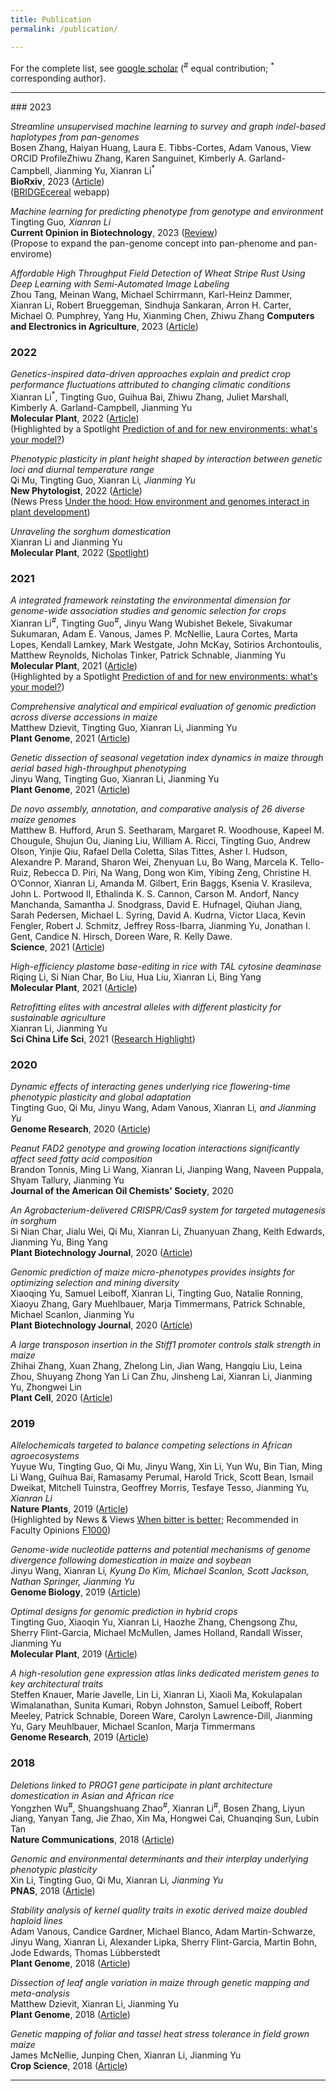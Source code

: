 ```yaml
---
title: Publication
permalink: /publication/

---
```


For the complete list, see [google scholar](https://scholar.google.com/citations?user=Oaii0dQAAAAJ&hl=en) (<sup>#</sup> equal contribution; <sup>*</sup> corresponding author).
<hr>
### 2023

_Streamline unsupervised machine learning to survey and graph indel-based haplotypes from pan-genomes_<br>
Bosen Zhang, Haiyan Huang, Laura E. Tibbs-Cortes, Adam Vanous,  View ORCID ProfileZhiwu Zhang, Karen Sanguinet, Kimberly A. Garland-Campbell, Jianming Yu, Xianran Li<sup>*</sup><br>
**BioRxiv**, 2023 ([Article](https://doi.org/10.1101/2023.02.11.527743))<br>
([BRIDGEcereal](https://bridgecereal.scinet.usda.gov) webapp)<br>

_Machine learning for predicting phenotype from genotype and environment_<br>
Tingting Guo<sup>*</sup>, Xianran Li<sup>*</sup> <br>
**Current Opinion in Biotechnology**, 2023 ([Review](https://doi.org/10.1016/j.copbio.2022.102853))<br>
(Propose to expand the pan-genome concept into pan-phenome and pan-envirome)

_Affordable High Throughput Field Detection of Wheat Stripe Rust Using Deep Learning with Semi-Automated Image Labeling_<br>
Zhou Tang, Meinan Wang, Michael Schirrmann, Karl-Heinz Dammer, Xianran Li, Robert Brueggeman, Sindhuja Sankaran, Arron H. Carter, Michael O. Pumphrey, Yang Hu, Xianming Chen, Zhiwu Zhang
**Computers and Electronics in Agriculture**, 2023 ([Article](https://doi.org/10.1016/j.compag.2023.107709))<br>

### 2022

_Genetics-inspired data-driven approaches explain and predict crop performance fluctuations attributed to changing climatic conditions_<br>
Xianran Li<sup>*</sup>, Tingting Guo, Guihua Bai, Zhiwu Zhang, Juliet Marshall, Kimberly A. Garland-Campbell, Jianming Yu<br>
**Molecular Plant**, 2022 ([Article](https://doi.org/10.1016/j.molp.2022.01.001))<br>
(Highlighted by a Spotlight [Prediction of and for new environments: what's your model?](https://doi.org/10.1016/j.molp.2022.01.018))<br>

_Phenotypic plasticity in plant height shaped by interaction between genetic loci and diurnal temperature range_<br>
Qi Mu, Tingting Guo, Xianran Li<sup>*</sup>, Jianming Yu<sup>*</sup><br>
**New Phytologist**, 2022 ([Article](https://doi.org/10.1111/nph.17904))<br>
(News Press [Under the hood: How environment and genomes interact in plant development](https://www.news.iastate.edu/news/2022/01/24/sorghumplasticity))<br>

_Unraveling the sorghum domestication_<br>
Xianran Li and Jianming Yu<br>
**Molecular Plant**, 2022 ([Spotlight](https://doi.org/10.1016/j.molp.2022.03.006))<br>

### 2021
_A integrated framework reinstating the environmental dimension for genome-wide association studies and genomic selection for crops_<br>
Xianran Li<sup>#</sup>, Tingting Guo<sup>#</sup>, Jinyu Wang Wubishet Bekele, Sivakumar Sukumaran, Adam E. Vanous, James P. McNellie, Laura Cortes, Marta Lopes, Kendall Lamkey, Mark Westgate, John McKay, Sotirios Archontoulis, Matthew Reynolds, Nicholas Tinker, Patrick Schnable, Jianming Yu<br>
**Molecular Plant**, 2021 ([Article](https://doi.org/10.1016/j.molp.2021.03.010)) <br>
(Highlighted by a Spotlight [Prediction of and for new environments: what's your model?](https://doi.org/10.1016/j.molp.2022.01.018))<br>

_Comprehensive analytical and empirical evaluation of genomic prediction across diverse accessions in maize_<br>
Matthew Dzievit, Tingting Guo, Xianran Li, Jianming Yu<br>
**Plant Genome**, 2021 ([Article](https://doi.org/10.1002/tpg2.20160))

_Genetic dissection of seasonal vegetation index dynamics in maize through aerial based high-throughput phenotyping_<br>
Jinyu Wang, Tingting Guo, Xianran Li, Jianming Yu<br>
**Plant Genome**, 2021 ([Article](https://doi.org/10.1002/tpg2.20155))

_De novo assembly, annotation, and comparative analysis of 26 diverse maize genomes_<br>
Matthew B. Hufford, Arun S. Seetharam, Margaret R. Woodhouse, Kapeel M. Chougule, Shujun Ou, Jianing Liu, William A. Ricci, Tingting Guo, Andrew Olson, Yinjie Qiu, Rafael Della Coletta, Silas Tittes, Asher I. Hudson, Alexandre P. Marand, Sharon Wei, Zhenyuan Lu, Bo Wang, Marcela K. Tello-Ruiz, Rebecca D. Piri, Na Wang, Dong won Kim, Yibing Zeng, Christine H. O’Connor, Xianran Li, Amanda M. Gilbert, Erin Baggs, Ksenia V. Krasileva, John L. Portwood II, Ethalinda K. S. Cannon, Carson M. Andorf, Nancy Manchanda, Samantha J. Snodgrass, David E. Hufnagel, Qiuhan Jiang, Sarah Pedersen, Michael L. Syring, David A. Kudrna, Victor Llaca, Kevin Fengler, Robert J. Schmitz, Jeffrey Ross-Ibarra, Jianming Yu, Jonathan I. Gent, Candice N. Hirsch, Doreen Ware, R. Kelly Dawe.<br>
**Science**, 2021 ([Article](https://www.science.org/doi/10.1126/science.abg5289))

_High-efficiency plastome base-editing in rice with TAL cytosine deaminase_<br>
Riqing Li, Si Nian Char, Bo Liu, Hua Liu, Xianran Li, Bing Yang<br>
**Molecular Plant**, 2021 ([Article](https://doi.org/10.1016/j.molp.2021.07.007))

_Retrofitting elites with ancestral alleles with different plasticity for sustainable agriculture_<br>
Xianran Li, Jianming Yu<br>
**Sci China Life Sci**, 2021 ([Research Highlight](https://doi.org/10.1007/s11427-021-1923-0))

### 2020

_Dynamic effects of interacting genes underlying rice flowering-time phenotypic plasticity and global adaptation_<br>
Tingting Guo, Qi Mu, Jinyu Wang, Adam Vanous, Xianran Li<sup>*</sup>, and Jianming Yu<sup>*</sup><br>
**Genome Research**, 2020 ([Article](https://doi.org/10.1101/gr.255703.119))

_Peanut FAD2 genotype and growing location interactions significantly affect seed fatty acid composition_<br>
Brandon Tonnis, Ming Li Wang, Xianran Li, Jianping Wang, Naveen Puppala, Shyam Tallury, Jianming Yu<br>
**Journal of the American Oil Chemists' Society**, 2020

_An Agrobacterium-delivered CRISPR/Cas9 system for targeted mutagenesis in sorghum_<br>
Si Nian Char, Jialu Wei, Qi Mu, Xianran Li, Zhuanyuan Zhang, Keith Edwards, Jianming Yu, Bing Yang<br>
**Plant Biotechnology Journal**, 2020 ([Article](https://doi.org/10.1111/pbi.13229))

_Genomic prediction of maize micro-phenotypes provides insights for optimizing selection and mining diversity_<br>
Xiaoqing Yu, Samuel Leiboff, Xianran Li, Tingting Guo, Natalie Ronning, Xiaoyu Zhang, Gary Muehlbauer, Marja Timmermans, Patrick Schnable, Michael Scanlon, Jianming Yu<br>
**Plant Biotechnology Journal**, 2020 ([Article](https://doi.org/10.1111/pbi.13420))

_A large transposon insertion in the Stiff1 promoter controls stalk strength in maize_<br>
Zhihai Zhang, Xuan Zhang, Zhelong Lin, Jian Wang, Hangqiu Liu, Leina Zhou, Shuyang Zhong Yan Li Can Zhu, Jinsheng Lai, Xianran Li, Jianming Yu, Zhongwei Lin <br>
**Plant Cell**, 2020 ([Article](https://doi.org/10.1105/tpc.19.00486))

### 2019
_Allelochemicals targeted to balance competing selections in African agroecosystems_<br>
Yuyue Wu, Tingting Guo, Qi Mu, Jinyu Wang, Xin Li, Yun Wu, Bin Tian, Ming Li Wang, Guihua Bai, Ramasamy Perumal, Harold Trick, Scott Bean, Ismail Dweikat, Mitchell Tuinstra, Geoffrey Morris, Tesfaye Tesso, Jianming Yu<sup>*</sup>, Xianran Li<sup>*</sup><br>
**Nature Plants**, 2019 ([Article](https://doi.org/10.1038/s41477-019-0563-0))<br>
(Highlighted by News & Views [When bitter is better](https://www.nature.com/articles/s41477-019-0567-9); Recommended in Faculty Opinions [F1000](https://facultyopinions.com/prime/737027004))

_Genome-wide nucleotide patterns and potential mechanisms of genome divergence following domestication in maize and soybean_<br>
Jinyu Wang, Xianran Li<sup>*</sup>, Kyung Do Kim, Michael Scanlon, Scott Jackson, Nathan Springer, Jianming Yu<sup>*</sup><br>
**Genome Biology**, 2019 ([Article](https://doi.org/10.1186/s13059-019-1683-6))

_Optimal designs for genomic prediction in hybrid crops_<br>
Tingting Guo, Xiaoqin Yu, Xianran Li, Haozhe Zhang, Chengsong Zhu, Sherry Flint-Garcia, Michael McMullen, James Holland, Randall Wisser, Jianming Yu<br>
**Molecular Plant**, 2019 ([Article](https://doi.org/10.1016/j.molp.2018.12.022))

_A high-resolution gene expression atlas links dedicated meristem genes to key architectural traits_<br>
Steffen Knauer, Marie Javelle, Lin Li, Xianran Li, Xiaoli Ma, Kokulapalan Wimalanathan, Sunita Kumari, Robyn Johnston, Samuel Leiboff, Robert Meeley, Patrick Schnable, Doreen Ware, Carolyn Lawrence-Dill, Jianming Yu, Gary Meuhlbauer, Michael Scanlon, Marja Timmermans<br>
**Genome Research**, 2019 ([Article](http://www.genome.org/cgi/doi/10.1101/gr.250878.119))

### 2018

_Deletions linked to PROG1 gene participate in plant architecture domestication in Asian and African rice_<br>
Yongzhen Wu<sup>#</sup>, Shuangshuang Zhao<sup>#</sup>, Xianran Li<sup>#</sup>, Bosen Zhang, Liyun Jiang, Yanyan Tang, Jie Zhao, Xin Ma, Hongwei Cai, Chuanqing Sun, Lubin Tan<br>
**Nature Communications**, 2018 ([Article](https://www.nature.com/articles/s41467-018-06509-2))

_Genomic and environmental determinants and their interplay underlying phenotypic plasticity_<br>
Xin Li, Tingting Guo, Qi Mu, Xianran Li<sup>*</sup>, Jianming Yu<sup>*</sup><br>
**PNAS**, 2018 ([Article](https://doi.org/10.1073/pnas.1718326115))

_Stability analysis of kernel quality traits in exotic derived maize doubled haploid lines_<br>
Adam Vanous, Candice Gardner, Michael Blanco, Adam Martin-Schwarze, Jinyu Wang, Xianran Li, Alexander Lipka, Sherry Flint-Garcia, Martin Bohn, Jode Edwards, Thomas Lübberstedt<br>
**Plant Genome**, 2018 ([Article](https://doi.org/10.3835/plantgenome2017.12.0114))

_Dissection of leaf angle variation in maize through genetic mapping and meta-analysis_<br>
Matthew Dzievit, Xianran Li, Jianming Yu<br>
**Plant Genome**, 2018 ([Article](https://doi.org/10.3835/plantgenome2018.05.0024))

_Genetic mapping of foliar and tassel heat stress tolerance in field grown maize_<br>
James McNellie, Junping Chen, Xianran Li, Jianming Yu<br>
**Crop Science**, 2018 ([Article](https://doi.org/10.2135/cropsci2018.05.0291))


<hr>
